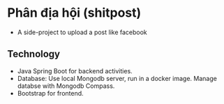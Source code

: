 # Phân địa hội (shitpost)
- A side-project to upload a post like facebook

## Technology
- Java Spring Boot for backend activities. 
- Database: Use local Mongodb server, run in a docker image. Manage databse with Mongodb Compass.
- Bootstrap for frontend.
